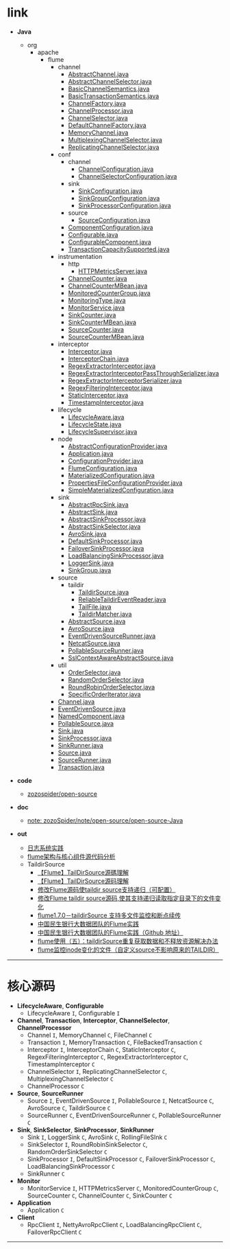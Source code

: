 
# link

- __Java__
  - org
    - apache
      - flume
        - channel
          - [AbstractChannel.java](https://github.com/zozospider/note/blob/master/open-source/Java/org/apache/flume/channel/AbstractChannel.java)
          - [AbstractChannelSelector.java](https://github.com/zozospider/note/blob/master/open-source/Java/org/apache/flume/channel/AbstractChannelSelector.java)
          - [BasicChannelSemantics.java](https://github.com/zozospider/note/blob/master/open-source/Java/org/apache/flume/channel/BasicChannelSemantics.java)
          - [BasicTransactionSemantics.java](https://github.com/zozospider/note/blob/master/open-source/Java/org/apache/flume/channel/BasicTransactionSemantics.java)
          - [ChannelFactory.java](https://github.com/zozospider/note/blob/master/open-source/Java/org/apache/flume/channel/ChannelFactory.java)
          - [ChannelProcessor.java](https://github.com/zozospider/note/blob/master/open-source/Java/org/apache/flume/channel/ChannelProcessor.java)
          - [ChannelSelector.java](https://github.com/zozospider/note/blob/master/open-source/Java/org/apache/flume/channel/ChannelSelector.java)
          - [DefaultChannelFactory.java](https://github.com/zozospider/note/blob/master/open-source/Java/org/apache/flume/channel/DefaultChannelFactory.java)
          - [MemoryChannel.java](https://github.com/zozospider/note/blob/master/open-source/Java/org/apache/flume/channel/MemoryChannel.java)
          - [MultiplexingChannelSelector.java](https://github.com/zozospider/note/blob/master/open-source/Java/org/apache/flume/channel/MultiplexingChannelSelector.java)
          - [ReplicatingChannelSelector.java](https://github.com/zozospider/note/blob/master/open-source/Java/org/apache/flume/channel/ReplicatingChannelSelector.java)
        - conf
          - channel
            - [ChannelConfiguration.java](https://github.com/zozospider/note/blob/master/open-source/Java/org/apache/flume/conf/channel/ChannelConfiguration.java)
            - [ChannelSelectorConfiguration.java](https://github.com/zozospider/note/blob/master/open-source/Java/org/apache/flume/conf/channel/ChannelSelectorConfiguration.java)
          - sink
            - [SinkConfiguration.java](https://github.com/zozospider/note/blob/master/open-source/Java/org/apache/flume/conf/sink/SinkConfiguration.java)
            - [SinkGroupConfiguration.java](https://github.com/zozospider/note/blob/master/open-source/Java/org/apache/flume/conf/sink/SinkGroupConfiguration.java)
            - [SinkProcessorConfiguration.java](https://github.com/zozospider/note/blob/master/open-source/Java/org/apache/flume/conf/sink/SinkProcessorConfiguration.java)
          - source
            - [SourceConfiguration.java](https://github.com/zozospider/note/blob/master/open-source/Java/org/apache/flume/conf/source/SourceConfiguration.java)
          - [ComponentConfiguration.java](https://github.com/zozospider/note/blob/master/open-source/Java/org/apache/flume/conf/ComponentConfiguration.java)
          - [Configurable.java](https://github.com/zozospider/note/blob/master/open-source/Java/org/apache/flume/conf/Configurable.java)
          - [ConfigurableComponent.java](https://github.com/zozospider/note/blob/master/open-source/Java/org/apache/flume/conf/ConfigurableComponent.java)
          - [TransactionCapacitySupported.java](https://github.com/zozospider/note/blob/master/open-source/Java/org/apache/flume/conf/TransactionCapacitySupported.java)
        - instrumentation
          - http
            - [HTTPMetricsServer.java](https://github.com/zozospider/note/blob/master/open-source/Java/org/apache/flume/instrumentation/http/HTTPMetricsServer.java)
          - [ChannelCounter.java](https://github.com/zozospider/note/blob/master/open-source/Java/org/apache/flume/instrumentation/ChannelCounter.java)
          - [ChannelCounterMBean.java](https://github.com/zozospider/note/blob/master/open-source/Java/org/apache/flume/instrumentation/ChannelCounterMBean.java)
          - [MonitoredCounterGroup.java](https://github.com/zozospider/note/blob/master/open-source/Java/org/apache/flume/instrumentation/MonitoredCounterGroup.java)
          - [MonitoringType.java](https://github.com/zozospider/note/blob/master/open-source/Java/org/apache/flume/instrumentation/MonitoringType.java)
          - [MonitorService.java](https://github.com/zozospider/note/blob/master/open-source/Java/org/apache/flume/instrumentation/MonitorService.java)
          - [SinkCounter.java](https://github.com/zozospider/note/blob/master/open-source/Java/org/apache/flume/instrumentation/SinkCounter.java)
          - [SinkCounterMBean.java](https://github.com/zozospider/note/blob/master/open-source/Java/org/apache/flume/instrumentation/SinkCounterMBean.java)
          - [SourceCounter.java](https://github.com/zozospider/note/blob/master/open-source/Java/org/apache/flume/instrumentation/SourceCounter.java)
          - [SourceCounterMBean.java](https://github.com/zozospider/note/blob/master/open-source/Java/org/apache/flume/instrumentation/SourceCounterMBean.java)
        - interceptor
          - [Interceptor.java](https://github.com/zozospider/note/blob/master/open-source/Java/org/apache/flume/interceptor/Interceptor.java)
          - [InterceptorChain.java](https://github.com/zozospider/note/blob/master/open-source/Java/org/apache/flume/interceptor/InterceptorChain.java)
          - [RegexExtractorInterceptor.java](https://github.com/zozospider/note/blob/master/open-source/Java/org/apache/flume/interceptor/RegexExtractorInterceptor.java)
          - [RegexExtractorInterceptorPassThroughSerializer.java](https://github.com/zozospider/note/blob/master/open-source/Java/org/apache/flume/interceptor/RegexExtractorInterceptorPassThroughSerializer.java)
          - [RegexExtractorInterceptorSerializer.java](https://github.com/zozospider/note/blob/master/open-source/Java/org/apache/flume/interceptor/RegexExtractorInterceptorSerializer.java)
          - [RegexFilteringInterceptor.java](https://github.com/zozospider/note/blob/master/open-source/Java/org/apache/flume/interceptor/RegexFilteringInterceptor.java)
          - [StaticInterceptor.java](https://github.com/zozospider/note/blob/master/open-source/Java/org/apache/flume/interceptor/StaticInterceptor.java)
          - [TimestampInterceptor.java](https://github.com/zozospider/note/blob/master/open-source/Java/org/apache/flume/interceptor/TimestampInterceptor.java)
        - lifecycle
          - [LifecycleAware.java](https://github.com/zozospider/note/blob/master/open-source/Java/org/apache/flume/lifecycle/LifecycleAware.java)
          - [LifecycleState.java](https://github.com/zozospider/note/blob/master/open-source/Java/org/apache/flume/lifecycle/LifecycleState.java)
          - [LifecycleSupervisor.java](https://github.com/zozospider/note/blob/master/open-source/Java/org/apache/flume/lifecycle/LifecycleSupervisor.java)
        - node
          - [AbstractConfigurationProvider.java](https://github.com/zozospider/note/blob/master/open-source/Java/org/apache/flume/node/AbstractConfigurationProvider.java)
          - [Application.java](https://github.com/zozospider/note/blob/master/open-source/Java/org/apache/flume/node/Application.java)
          - [ConfigurationProvider.java](https://github.com/zozospider/note/blob/master/open-source/Java/org/apache/flume/node/ConfigurationProvider.java)
          - [FlumeConfiguration.java](https://github.com/zozospider/note/blob/master/open-source/Java/org/apache/flume/node/FlumeConfiguration.java)
          - [MaterializedConfiguration.java](https://github.com/zozospider/note/blob/master/open-source/Java/org/apache/flume/node/MaterializedConfiguration.java)
          - [PropertiesFileConfigurationProvider.java](https://github.com/zozospider/note/blob/master/open-source/Java/org/apache/flume/node/PropertiesFileConfigurationProvider.java)
          - [SimpleMaterializedConfiguration.java](https://github.com/zozospider/note/blob/master/open-source/Java/org/apache/flume/node/SimpleMaterializedConfiguration.java)
        - sink
          - [AbstractRpcSink.java](https://github.com/zozospider/note/blob/master/open-source/Java/org/apache/flume/sink/AbstractRpcSink.java)
          - [AbstractSink.java](https://github.com/zozospider/note/blob/master/open-source/Java/org/apache/flume/sink/AbstractSink.java)
          - [AbstractSinkProcessor.java](https://github.com/zozospider/note/blob/master/open-source/Java/org/apache/flume/sink/AbstractSinkProcessor.java)
          - [AbstractSinkSelector.java](https://github.com/zozospider/note/blob/master/open-source/Java/org/apache/flume/sink/AbstractSinkSelector.java)
          - [AvroSink.java](https://github.com/zozospider/note/blob/master/open-source/Java/org/apache/flume/sink/AvroSink.java)
          - [DefaultSinkProcessor.java](https://github.com/zozospider/note/blob/master/open-source/Java/org/apache/flume/sink/DefaultSinkProcessor.java)
          - [FailoverSinkProcessor.java](https://github.com/zozospider/note/blob/master/open-source/Java/org/apache/flume/sink/FailoverSinkProcessor.java)
          - [LoadBalancingSinkProcessor.java](https://github.com/zozospider/note/blob/master/open-source/Java/org/apache/flume/sink/LoadBalancingSinkProcessor.java)
          - [LoggerSink.java](https://github.com/zozospider/note/blob/master/open-source/Java/org/apache/flume/sink/LoggerSink.java)
          - [SinkGroup.java](https://github.com/zozospider/note/blob/master/open-source/Java/org/apache/flume/sink/SinkGroup.java)
        - source
          - taildir
            - [TaildirSource.java](https://github.com/zozospider/note/blob/master/open-source/Java/org/apache/flume/source/taildir/TaildirSource.java)
            - [ReliableTaildirEventReader.java](https://github.com/zozospider/note/blob/master/open-source/Java/org/apache/flume/source/taildir/ReliableTaildirEventReader.java)
            - [TailFile.java](https://github.com/zozospider/note/blob/master/open-source/Java/org/apache/flume/source/taildir/TailFile.java)
            - [TaildirMatcher.java](https://github.com/zozospider/note/blob/master/open-source/Java/org/apache/flume/source/taildir/TaildirMatcher.java)
          - [AbstractSource.java](https://github.com/zozospider/note/blob/master/open-source/Java/org/apache/flume/source/AbstractSource.java)
          - [AvroSource.java](https://github.com/zozospider/note/blob/master/open-source/Java/org/apache/flume/source/AvroSource.java)
          - [EventDrivenSourceRunner.java](https://github.com/zozospider/note/blob/master/open-source/Java/org/apache/flume/source/EventDrivenSourceRunner.java)
          - [NetcatSource.java](https://github.com/zozospider/note/blob/master/open-source/Java/org/apache/flume/source/NetcatSource.java)
          - [PollableSourceRunner.java](https://github.com/zozospider/note/blob/master/open-source/Java/org/apache/flume/source/PollableSourceRunner.java)
          - [SslContextAwareAbstractSource.java](https://github.com/zozospider/note/blob/master/open-source/Java/org/apache/flume/source/SslContextAwareAbstractSource.java)
        - util
          - [OrderSelector.java](https://github.com/zozospider/note/blob/master/open-source/Java/org/apache/flume/util/OrderSelector.java)
          - [RandomOrderSelector.java](https://github.com/zozospider/note/blob/master/open-source/Java/org/apache/flume/util/RandomOrderSelector.java)
          - [RoundRobinOrderSelector.java](https://github.com/zozospider/note/blob/master/open-source/Java/org/apache/flume/util/RoundRobinOrderSelector.java)
          - [SpecificOrderIterator.java](https://github.com/zozospider/note/blob/master/open-source/Java/org/apache/flume/util/SpecificOrderIterator.java)
        - [Channel.java](https://github.com/zozospider/note/blob/master/open-source/Java/org/apache/flume/Channel.java)
        - [EventDrivenSource.java](https://github.com/zozospider/note/blob/master/open-source/Java/org/apache/flume/EventDrivenSource.java)
        - [NamedComponent.java](https://github.com/zozospider/note/blob/master/open-source/Java/org/apache/flume/NamedComponent.java)
        - [PollableSource.java](https://github.com/zozospider/note/blob/master/open-source/Java/org/apache/flume/PollableSource.java)
        - [Sink.java](https://github.com/zozospider/note/blob/master/open-source/Java/org/apache/flume/Sink.java)
        - [SinkProcessor.java](https://github.com/zozospider/note/blob/master/open-source/Java/org/apache/flume/SinkProcessor.java)
        - [SinkRunner.java](https://github.com/zozospider/note/blob/master/open-source/Java/org/apache/flume/SinkRunner.java)
        - [Source.java](https://github.com/zozospider/note/blob/master/open-source/Java/org/apache/flume/Source.java)
        - [SourceRunner.java](https://github.com/zozospider/note/blob/master/open-source/Java/org/apache/flume/SourceRunner.java)
        - [Transaction.java](https://github.com/zozospider/note/blob/master/open-source/Java/org/apache/flume/Transaction.java)

- __code__
  - [zozospider/open-source](https://github.com/zozospider/open-source)

- __doc__
  - [note: zozoSpider/note/open-source/open-source-Java](https://github.com/zozospider/note/blob/master/open-source/open-source-Java.md)

- __out__
  - [日志系统实践](http://www.yoonper.com/index.php)
  - [flume架构与核心组件源代码分析](https://blog.csdn.net/HarderXin/article/details/74191460)
  - TaildirSource
    - [【Flume】TailDirSource源碼理解](https://www.twblogs.net/a/5b957a7c2b717750bda476b6)
    - [【Flume】TailDirSource源码理解](https://blog.51cto.com/10120275/2050827)
    - [修改Flume源码使taildir source支持递归（可配置）](https://segmentfault.com/a/1190000019551664)
    - [修改Flume taildir source源码,使其支持递归读取指定目录下的文件变化](https://github.com/yx1319250478/Flume-taildir-source)
    - [flume1.7.0－taildirSource 支持多文件监控和断点续传](https://unordered.org/timelines/59cd596c3c001000)
    - [中国民生银行大数据团队的Flume实践](https://juejin.im/post/5a22b1c76fb9a045167d00f0)
    - [中国民生银行大数据团队的Flume实践（Github 地址）](https://github.com/tinawenqiao/flume/tree/trunk-cmbc)
    - [flume使用（五）：taildirSource重复获取数据和不释放资源解决办法](https://blog.csdn.net/maoyuanming0806/article/details/79391657)
    - [flume监控inode变化的文件（自定义source不影响原来的TAILDIR）](https://www.jianshu.com/p/7f74dbd45fd2)

---

# 核心源码

  * __LifecycleAware__, __Configurable__
    * LifecycleAware `I`, Configurable `I`
  * __Channel__, __Transaction__, __Interceptor__, __ChannelSelector__, __ChannelProcessor__
    * Channel `I`, MemoryChannel `C`, FileChannel `C`
    * Transaction `I`, MemoryTransaction `C`, FileBackedTransaction `C`
    * Interceptor `I`, InterceptorChain `C`, StaticInterceptor `C`, RegexFilteringInterceptor `C`, RegexExtractorInterceptor `C`, TimestampInterceptor `C`
    * ChannelSelector `I`, ReplicatingChannelSelector `C`, MultiplexingChannelSelector `C`
    * ChannelProcessor `C`
  * __Source__, __SourceRunner__
    * Source `I`, EventDrivenSource `I`, PollableSource `I`, NetcatSource `C`, AvroSource `C`, TaildirSource `C`
    * SourceRunner `C`, EventDrivenSourceRunner `C`, PollableSourceRunner `C`
  * __Sink__, __SinkSelector__, __SinkProcessor__, __SinkRunner__
    * Sink `I`, LoggerSink `C`, AvroSink `C`, RollingFileSInk `C`
    * SinkSelector `I`, RoundRobinSinkSelector `C`, RandomOrderSinkSelector `C`
    * SinkProcessor `I`, DefaultSinkProcessor `C`, FailoverSinkProcessor `C`, LoadBalancingSinkProcessor `C`
    * SinkRunner `C`
  * __Monitor__
    * MonitorService `I`, HTTPMetricsServer `C`, MonitoredCounterGroup `C`, SourceCounter `C`, ChannelCounter `C`, SinkCounter `C`
  * __Application__
    * Application `C`
  * __Client__
    * RpcClient `I`, NettyAvroRpcClient `C`, LoadBalancingRpcClient `C`, FailoverRpcClient `C`

---
